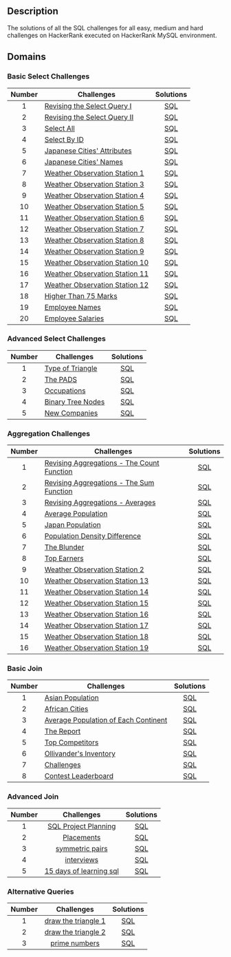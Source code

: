 ## Description
The solutions of all the SQL challenges for all easy, medium and hard challenges on HackerRank executed on HackerRank MySQL environment.

## Domains

### Basic Select Challenges

| Number | Challenges | Solutions |
|:------:|------------|:---------:|
| 1 | [Revising the Select Query I](https://www.hackerrank.com/challenges/revising-the-select-query/problem) | [SQL](./01_Basic_select/01_revisiting_the_select_query.md)
| 2 | [Revising the Select Query II](https://www.hackerrank.com/challenges/revising-the-select-query-2/problem) | [SQL](./01_Basic_select/02_revisiting_the_select_query.md)
| 3 | [Select All](https://www.hackerrank.com/challenges/select-all-sql/problem) | [SQL](./01_Basic_select/03_select_all.md)
| 4 | [Select By ID](https://www.hackerrank.com/challenges/select-by-id/problem) | [SQL](./01_Basic_select/04_select_by_id.md)
| 5 | [Japanese Cities' Attributes](https://www.hackerrank.com/challenges/japanese-cities-attributes/problem) | [SQL](./01_Basic_select/05_japan_cities_attributes.md)
| 6 | [Japanese Cities' Names](https://www.hackerrank.com/challenges/japanese-cities-name/problem) | [SQL](./01_Basic_select/06_japan_cities_names.md)
| 7 | [Weather Observation Station 1](https://www.hackerrank.com/challenges/weather-observation-station-1/problem) | [SQL](./01_Basic_select/07_weather_observation_station_1.md)
| 8 | [Weather Observation Station 3](https://www.hackerrank.com/challenges/weather-observation-station-3/problem) | [SQL](./01_Basic_select/08_weather_observation_station_3.md)
| 9 | [Weather Observation Station 4](https://www.hackerrank.com/challenges/weather-observation-station-4/problem) | [SQL](./01_Basic_select/09_weather_observation_station_4.md)
| 10| [Weather Observation Station 5](https://www.hackerrank.com/challenges/weather-observation-station-5/problem) | [SQL](./01_Basic_select/10_weather_observation_station_5.md)
| 11| [Weather Observation Station 6](https://www.hackerrank.com/challenges/weather-observation-station-6/problem) | [SQL](./01_Basic_select/11_weather_observation_station_6.md)
| 12| [Weather Observation Station 7](https://www.hackerrank.com/challenges/weather-observation-station-7/problem) | [SQL](./01_Basic_select/12_weather_observation_station_7.md)
| 13| [Weather Observation Station 8](https://www.hackerrank.com/challenges/weather-observation-station-8/problem) | [SQL](./01_Basic_select/13_weather_observation_station_8.md)
| 14| [Weather Observation Station 9](https://www.hackerrank.com/challenges/weather-observation-station-9/problem) | [SQL](./01_Basic_select/14_weather_observation_station_9.md)
| 15| [Weather Observation Station 10](https://www.hackerrank.com/challenges/weather-observation-station-10/problem) | [SQL](./01_Basic_select/15_weather_observation_station_10.md)
| 16| [Weather Observation Station 11](https://www.hackerrank.com/challenges/weather-observation-station-11/problem) | [SQL](./01_Basic_select/16_weather_observation_station_11.md)
| 17| [Weather Observation Station 12](https://www.hackerrank.com/challenges/weather-observation-station-12/problem) | [SQL](./01_Basic_select/17_weather_observation_station_12.md)
| 18| [Higher Than 75 Marks](https://www.hackerrank.com/challenges/more-than-75-marks/problem) | [SQL](./01_Basic_select/18_higher_than_75.md)
| 19| [Employee Names](https://www.hackerrank.com/challenges/name-of-employees/problem) | [SQL](./01_Basic_select/19_employee_names.md)
| 20| [Employee Salaries](https://www.hackerrank.com/challenges/salary-of-employees/problem) | [SQL](./01_Basic_select/20_employee_salaries.md)

### Advanced Select Challenges

| Number | Challenges | Solutions |
|:------:|------------|:---------:|
| 1 |[Type of Triangle](https://www.hackerrank.com/challenges/what-type-of-triangle/problem) | [SQL](./02_advanced_select/01_type_of_triangle.md) |
| 2 |[The PADS](https://www.hackerrank.com/challenges/the-pads/problem) | [SQL](./02_advanced_select/02_the_pads.md) |
| 3 |[Occupations](https://www.hackerrank.com/challenges/occupations/problem) | [SQL](./02_advanced_select/03_occupations.md) |
| 4 |[Binary Tree Nodes](https://www.hackerrank.com/challenges/binary-search-tree-1/problem) | [SQL](./02_advanced_select/04_binary_tree_node.md)|
| 5 |[New Companies](https://www.hackerrank.com/challenges/the-company/problem) | [SQL](./02_advanced_select/05_new_companies.md) |



### Aggregation Challenges

| Number | Challenges | Solutions |
|:------:|------------|:---------:|
| 1 | [Revising Aggregations - The Count Function](https://www.hackerrank.com/challenges/revising-aggregations-the-count-function/problem) | [SQL](./03_aggregation/01_revising_aggregation_count_function.md) |
| 2 | [Revising Aggregations - The Sum Function](https://www.hackerrank.com/challenges/revising-aggregations-sum/problem) | [SQL](./03_aggregation/02_revising_aggregation_sum_function.md) |
| 3 | [Revising Aggregations - Averages](https://www.hackerrank.com/challenges/revising-aggregations-the-average-function/problem) | [SQL](./03_aggregation/03_revising_aggregation_average_function.md) |
| 4 | [Average Population](https://www.hackerrank.com/challenges/average-population/problem) | [SQL](./03_aggregation/)|
| 5 | [Japan Population](https://www.hackerrank.com/challenges/japan-population/problem) | [SQL](./03_aggregation/04_japan_population.md)|
| 6 | [Population Density Difference](https://www.hackerrank.com/challenges/population-density-difference/problem) | [SQL](./03_aggregation/05_population_density_difference.md)|
| 7 | [The Blunder](https://www.hackerrank.com/challenges/the-blunder/problem) | [SQL](./03_aggregation/06_the_blunder.md)  |
| 8 | [Top Earners](https://www.hackerrank.com/challenges/earnings-of-employees/problem) | [SQL](./03_aggregation/07_top_earners.md) |         
| 9 | [Weather Observation Station 2](https://www.hackerrank.com/challenges/weather-observation-station-2/problem) | [SQL](./03_aggregation/08_weather_observation_station_2.md)|
| 10| [Weather Observation Station 13](https://www.hackerrank.com/challenges/weather-observation-station-13/problem) | [SQL](./03_aggregation/10_weather_observation_station_13.md) |
| 11| [Weather Observation Station 14](https://www.hackerrank.com/challenges/weather-observation-station-14/problem) | [SQL](./03_aggregation/11_weather_observation_station_14.md) |
| 12| [Weather Observation Station 15](https://www.hackerrank.com/challenges/weather-observation-station-15/problem) | [SQL](./03_aggregation/12_weather_observation_station_15.md) |
| 13| [Weather Observation Station 16](https://www.hackerrank.com/challenges/weather-observation-station-16/problem) | [SQL](./03_aggregation/13_weather_observation_station_16.md) |
| 14| [Weather Observation Station 17](https://www.hackerrank.com/challenges/weather-observation-station-17/problem) | [SQL](./03_aggregation/14_weather_observation_station_17.md) |
| 15| [Weather Observation Station 18](https://www.hackerrank.com/challenges/weather-observation-station-18/problem) | [SQL](./03_aggregation/15_weather_observation_station_18.md) |
| 16| [Weather Observation Station 19](https://www.hackerrank.com/challenges/weather-observation-station-19/problem) | [SQL](./03_aggregation/16_weather_observation_station_19.md) |


### Basic Join

| Number | Challenges | Solutions |
|:------:|------------|:---------:|
| 1 | [Asian Population](https://www.hackerrank.com/challenges/asian-population/problem) | [SQL](./04_basic_join/01_population_census.md) |
| 2 | [African Cities](https://www.hackerrank.com/challenges/african-cities/problem) | [SQL](./04_basic_join/02_african_cities.md) |
| 3 | [Average Population of Each Continent](https://www.hackerrank.com/challenges/average-population-of-each-continent/problem) | [SQL](./04_basic_join/03_average_population_each_continent.md) |
| 4 | [The Report](https://www.hackerrank.com/challenges/the-report/submissions/code/94188063) | [SQL](./04_basic_join/04_the_report.md) |
| 5 | [Top Competitors](https://www.hackerrank.com/challenges/full-score/problem) | [SQL](./04_basic_join/05_top_competitors.md) |
| 6 | [Ollivander's Inventory](https://www.hackerrank.com/challenges/harry-potter-and-wands/problem) | [SQL](./04_basic_join/06_olivander_inventory.md) |
| 7 | [Challenges](https://www.hackerrank.com/challenges/challenges/problem) | [SQL](./04_basic_join/07_challenges.md) |
| 8 | [Contest Leaderboard](https://www.hackerrank.com/challenges/contest-leaderboard/problem) | [SQL](./04_basic_join/08_contest_leadboard.md) |

### Advanced Join

| Number |                                     Challenges                                     |                      Solutions                     |
|:------:|:----------------------------------------------------------------------------------:|:--------------------------------------------------:|
|    1   | [SQL Project Planning](https://www.hackerrank.com/challenges/sql-projects/problem) | [SQL](./05_advanced_join/01_sql_project_planning.md) |
|    2   | [Placements](https://www.hackerrank.com/challenges/placements/problem)             | [SQL](./05_advanced_join/02_placements.md)               |
|    3   | [symmetric pairs](https://www.hackerrank.com/challenges/symmetric-pairs/problem?isFullScreen=true)             | [SQL](./05_advanced_join/03_symmetric_pairs.md)    |
|    4   | [interviews](https://www.hackerrank.com/challenges/interviews/problem?isFullScreen=true)             | [SQL](./05_advanced_join/04_interviews.md)               |
|    5   | [15 days of learning sql](https://www.hackerrank.com/challenges/15-days-of-learning-sql/problem?isFullScreen=true)             | [SQL](./05_advanced_join/05_15_days_learning_sql.md)               |

### Alternative Queries

| Number |                                     Challenges                                     |                      Solutions                     |
|:------:|:----------------------------------------------------------------------------------:|:--------------------------------------------------:|
|    1   | [draw the triangle 1](https://www.hackerrank.com/challenges/draw-the-triangle-1/problem?isFullScreen=true) | [SQL](./06_alternative_queries/01_draw_the_rriangle_1.md) |
|    2   | [draw the triangle 2](https://www.hackerrank.com/challenges/draw-the-triangle-2/problem?isFullScreen=true) | [SQL](./06_alternative_queries/02_draw_the_rriangle_2.md) |
|    3   | [prime numbers](https://www.hackerrank.com/challenges/print-prime-numbers/problem?isFullScreen=true) | [SQL](./06_alternative_queries/03_prime_numbers.md) |
